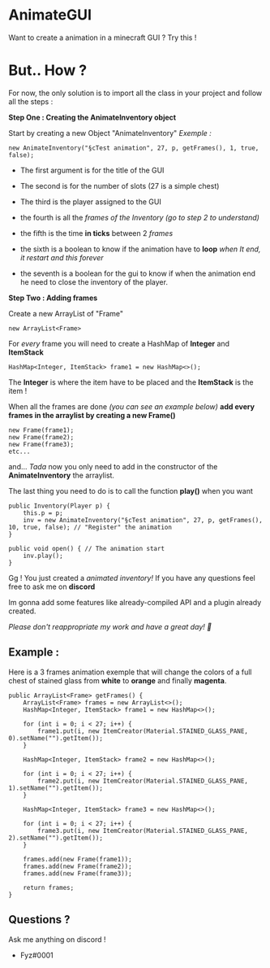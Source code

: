 # AnimateGUI
Want to create a animation in a minecraft GUI ? Try this !

# But.. How ?

For now, the only solution is to import all the class in your project and follow all the steps :

**Step One : Creating the AnimateInventory object**

Start by creating a new Object "AnimateInventory"
*Exemple :*

    new AnimateInventory("§cTest animation", 27, p, getFrames(), 1, true, false);

 - The first argument is for the title of the GUI

 - The second is for the number of slots (27 is a simple chest)
 - The third is the player assigned to the GUI
 - the fourth is all the *frames of the Inventory (go to step 2 to understand)*
 - the fifth is the time **in ticks** between 2 *frames*
 - the sixth is a boolean to know if the animation have to **loop** *when It end, it restart and this forever*
 - the seventh is a boolean for the gui to know if when the animation end he need to close the inventory of the player.

**Step Two : Adding frames**

Create a new ArrayList of "Frame"

    new ArrayList<Frame>
For *every* frame you will need to create a HashMap of **Integer** and **ItemStack**

	HashMap<Integer, ItemStack> frame1 = new HashMap<>();

The **Integer** is where the item have to be placed and the **ItemStack** is the item !

When all the frames are done *(you can see an example below)*
**add every frames in the arraylist by creating a new Frame()**

    new Frame(frame1);
    new Frame(frame2);
    new Frame(frame3);
    etc...
and... *Tada*
now you only need to add in the constructor of the **AnimateInventory** the arraylist.

The last thing you need to do is to call the function **play()** when you want

   	public Inventory(Player p) {
		this.p = p;
		inv = new AnimateInventory("§cTest animation", 27, p, getFrames(), 10, true, false); // "Register" the animation
	}
	
	public void open() { // The animation start
		inv.play();
	}
Gg ! You just created a *animated inventory!*
If you have any questions feel free to ask me on **discord**

Im gonna add some features like already-compiled API and a plugin already created.

*Please don't reappropriate my work and have a great day! 💛*

## Example :
Here is a 3 frames animation exemple that will change the colors of a full chest of stained glass from **white** to **orange** and finally **magenta**.

	public ArrayList<Frame> getFrames() {
		ArrayList<Frame> frames = new ArrayList<>();
		HashMap<Integer, ItemStack> frame1 = new HashMap<>();

		for (int i = 0; i < 27; i++) {
			frame1.put(i, new ItemCreator(Material.STAINED_GLASS_PANE, 0).setName("").getItem());
		}

		HashMap<Integer, ItemStack> frame2 = new HashMap<>();

		for (int i = 0; i < 27; i++) {
			frame2.put(i, new ItemCreator(Material.STAINED_GLASS_PANE, 1).setName("").getItem());
		}

		HashMap<Integer, ItemStack> frame3 = new HashMap<>();

		for (int i = 0; i < 27; i++) {
			frame3.put(i, new ItemCreator(Material.STAINED_GLASS_PANE, 2).setName("").getItem());
		}

		frames.add(new Frame(frame1));
		frames.add(new Frame(frame2));
		frames.add(new Frame(frame3));

		return frames;
	}

## Questions ?
Ask me anything on discord ! 

 - Fyz#0001
